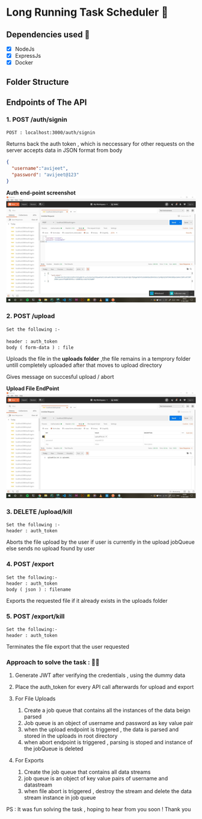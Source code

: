 # Long Running Task Scheduler :rocket:


## Dependencies used :muscle:
- [x] NodeJs
- [x] ExpressJs  
- [x] Docker  

## Folder Structure

## Endpoints of The API

### 1. POST /auth/signin
```
POST : localhost:3000/auth/signin
```
 Returns back the auth token , which is neccessary for other requests on the server
accepts data in JSON format from body
 ```json
{
   "username":"avijeet",
   "password": "avijeet@123"
} 
 ```

 **Auth end-point screenshot**
![Auth](images/auth.jpg)


### 2. POST /upload 
```
Set the following :-

header : auth_token
body ( form-data ) : file
```

Uploads the file in the **uploads folder** ,the file remains in a temprory folder untill completely uploaded
after that moves to upload directory

Gives message on succesful upload / abort 


**Upload File EndPoint**
![upload](images/upload.jpg)

### 3. DELETE /upload/kill
```
Set the following :- 
header : auth_token
```

Aborts the file upload by the user if user is currently in the upload jobQueue
else sends no upload found by user

### 4. POST /export
```
Set the following:-
header : auth_token
body ( json ) : filename
```

Exports the requested file if it already exists in the uploads folder

### 5. POST /export/kill
```
Set the following:-
header : auth_token
```

Terminates the file export that the user requested


### Approach to solve the task : :astronaut:
1. Generate JWT after verifying the credentials , using the dummy data
2. Place the auth_token for every API call afterwards for upload and export
3. For File Uploads 
    1. Create a job queue that contains all the instances of the data beign parsed
    2. Job queue is an object of username and password as key value pair
    3. when the upload endpoint is triggered , the data is parsed and stored in the uploads in root directory
    4. when abort endpoint is triggered , parsing is stoped and instance of the jobQueue is deleted
    
4. For Exports 
    1. Create the job queue that contains all data streams 
    2. job queue is an object of key value pairs of username and datastream
    3. when file abort is triggered , destroy the stream and delete the data stream instance in job queue 
    
    
 
 
 PS : It was fun solving the task , hoping to hear from you soon !
 Thank you
